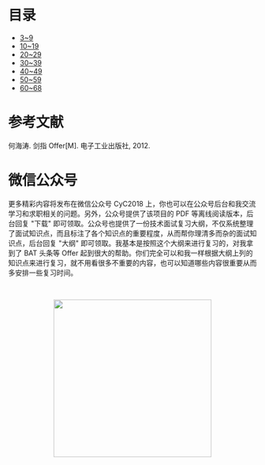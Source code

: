 

# 目录

- [3\~9](notes/算法/剑指%20Offer%20题解%20-%203~9.md)
- [10\~19](notes/剑指%20Offer%20题解%20-%2010~19.md)
- [20\~29](notes/算法/剑指%20Offer%20题解%20-%2020~29.md)
- [30\~39](notes/算法/剑指%20Offer%20题解%20-%2030~39.md)
- [40\~49](notes/算法/剑指%20Offer%20题解%20-%2040~49.md)
- [50\~59](notes/算法/剑指%20Offer%20题解%20-%2050~59.md)
- [60\~68](notes/算法/剑指%20Offer%20题解%20-%2060~68.md)

# 参考文献

何海涛. 剑指 Offer[M]. 电子工业出版社, 2012.




# 微信公众号


更多精彩内容将发布在微信公众号 CyC2018 上，你也可以在公众号后台和我交流学习和求职相关的问题。另外，公众号提供了该项目的 PDF 等离线阅读版本，后台回复 "下载" 即可领取。公众号也提供了一份技术面试复习大纲，不仅系统整理了面试知识点，而且标注了各个知识点的重要程度，从而帮你理清多而杂的面试知识点，后台回复 "大纲" 即可领取。我基本是按照这个大纲来进行复习的，对我拿到了 BAT 头条等 Offer 起到很大的帮助。你们完全可以和我一样根据大纲上列的知识点来进行复习，就不用看很多不重要的内容，也可以知道哪些内容很重要从而多安排一些复习时间。


<br><div align="center"><img width="320px" src="https://cs-notes-1256109796.cos.ap-guangzhou.myqcloud.com/other/公众号海报6.png"></img></div>
